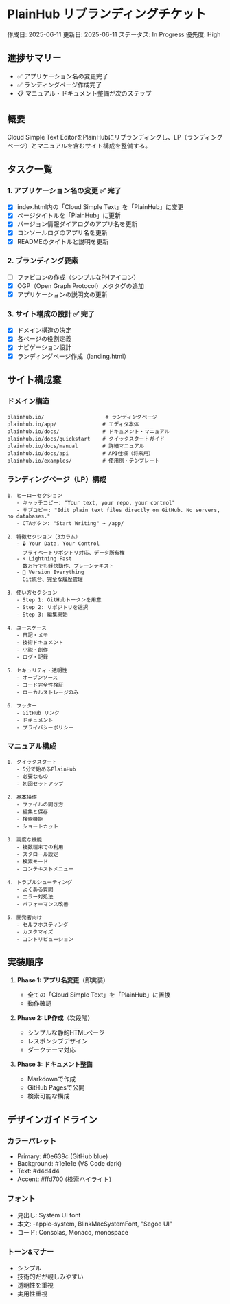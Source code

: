 # PlainHub リブランディングチケット

作成日: 2025-06-11
更新日: 2025-06-11
ステータス: In Progress
優先度: High

## 進捗サマリー
- ✅ アプリケーション名の変更完了
- ✅ ランディングページ作成完了
- 📋 マニュアル・ドキュメント整備が次のステップ

## 概要
Cloud Simple Text EditorをPlainHubにリブランディングし、LP（ランディングページ）とマニュアルを含むサイト構成を整備する。

## タスク一覧

### 1. アプリケーション名の変更 ✅ **完了**
- [x] index.html内の「Cloud Simple Text」を「PlainHub」に変更
- [x] ページタイトルを「PlainHub」に更新
- [x] バージョン情報ダイアログのアプリ名を更新
- [x] コンソールログのアプリ名を更新
- [x] READMEのタイトルと説明を更新

### 2. ブランディング要素
- [ ] ファビコンの作成（シンプルなPHアイコン）
- [x] OGP（Open Graph Protocol）メタタグの追加
- [x] アプリケーションの説明文の更新

### 3. サイト構成の設計 ✅ **完了**
- [x] ドメイン構造の決定
- [x] 各ページの役割定義
- [x] ナビゲーション設計
- [x] ランディングページ作成（landing.html）

## サイト構成案

### ドメイン構造
```
plainhub.io/                    # ランディングページ
plainhub.io/app/               # エディタ本体
plainhub.io/docs/              # ドキュメント・マニュアル
plainhub.io/docs/quickstart    # クイックスタートガイド
plainhub.io/docs/manual        # 詳細マニュアル
plainhub.io/docs/api           # API仕様（将来用）
plainhub.io/examples/          # 使用例・テンプレート
```

### ランディングページ（LP）構成
```
1. ヒーローセクション
   - キャッチコピー: "Your text, your repo, your control"
   - サブコピー: "Edit plain text files directly on GitHub. No servers, no databases."
   - CTAボタン: "Start Writing" → /app/

2. 特徴セクション（3カラム）
   - 🔒 Your Data, Your Control
     プライベートリポジトリ対応、データ所有権
   - ⚡ Lightning Fast
     数万行でも軽快動作、プレーンテキスト
   - 🔄 Version Everything
     Git統合、完全な履歴管理

3. 使い方セクション
   - Step 1: GitHubトークンを用意
   - Step 2: リポジトリを選択
   - Step 3: 編集開始

4. ユースケース
   - 日記・メモ
   - 技術ドキュメント
   - 小説・創作
   - ログ・記録

5. セキュリティ・透明性
   - オープンソース
   - コード完全性検証
   - ローカルストレージのみ

6. フッター
   - GitHub リンク
   - ドキュメント
   - プライバシーポリシー
```

### マニュアル構成
```
1. クイックスタート
   - 5分で始めるPlainHub
   - 必要なもの
   - 初回セットアップ

2. 基本操作
   - ファイルの開き方
   - 編集と保存
   - 検索機能
   - ショートカット

3. 高度な機能
   - 複数端末での利用
   - スクロール設定
   - 検索モード
   - コンテキストメニュー

4. トラブルシューティング
   - よくある質問
   - エラー対処法
   - パフォーマンス改善

5. 開発者向け
   - セルフホスティング
   - カスタマイズ
   - コントリビューション
```

## 実装順序

1. **Phase 1: アプリ名変更**（即実装）
   - 全ての「Cloud Simple Text」を「PlainHub」に置換
   - 動作確認

2. **Phase 2: LP作成**（次段階）
   - シンプルな静的HTMLページ
   - レスポンシブデザイン
   - ダークテーマ対応

3. **Phase 3: ドキュメント整備**
   - Markdownで作成
   - GitHub Pagesで公開
   - 検索可能な構成

## デザインガイドライン

### カラーパレット
- Primary: #0e639c (GitHub blue)
- Background: #1e1e1e (VS Code dark)
- Text: #d4d4d4
- Accent: #ffd700 (検索ハイライト)

### フォント
- 見出し: System UI font
- 本文: -apple-system, BlinkMacSystemFont, "Segoe UI"
- コード: Consolas, Monaco, monospace

### トーン&マナー
- シンプル
- 技術的だが親しみやすい
- 透明性を重視
- 実用性重視